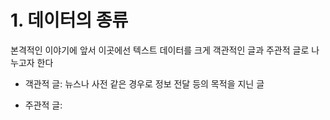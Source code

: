 # 1. 데이터의 종류

본격적인 이야기에 앞서 이곳에선 텍스트 데이터를 크게 객관적인 글과 주관적 글로 나누고자 한다

- 객관적 글:
	뉴스나 사전 같은 경우로 정보 전달 등의 목적을 지닌 글

- 주관적 글: